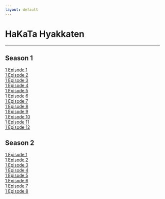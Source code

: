 ```yaml
---
layout: default
---
```


<h1>HaKaTa Hyakkaten</h1>
<hr>

<h2>Season 1</h2>
<a href="./121017.html">1 Episode 1</a><br>
<a href="./121014.html">1 Episode 2</a><br>
<a href="./121021.html">1 Episode 3</a><br>
<a href="./121028.html">1 Episode 4</a><br>
<a href="./121104.html">1 Episode 5</a><br>
<a href="./121111.html">1 Episode 6</a><br>
<a href="./121125.html">1 Episode 7</a><br>
<a href="./121209.html">1 Episode 8</a><br>
<a href="./121223.html">1 Episode 9</a><br>
<a href="./121230.html">1 Episode 10</a><br>
<a href="./130106.html">1 Episode 11</a><br>
<a href="./130113.html">1 Episode 12</a><br>

<h2>Season 2</h2>
<a href="./130126.html">1 Episode 1</a><br>
<a href="./130209.html">1 Episode 2</a><br>
<a href="./130223.html">1 Episode 3</a><br>
<a href="./130302.html">1 Episode 4</a><br>
<a href="./130309.html">1 Episode 5</a><br>
<a href="./130316.html">1 Episode 6</a><br>
<a href="./130323.html">1 Episode 7</a><br>
<a href="./130330.html">1 Episode 8</a><br>

